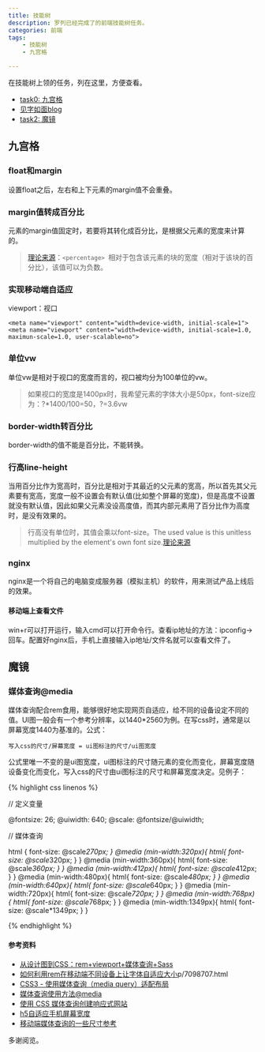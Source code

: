 ```yaml
---
title: 技能树
description: 罗列已经完成了的前端技能树任务。
categories: 前端
tags:
    - 技能树
    - 九宫格

---
```


<p>
	在技能树上领的任务，列在这里，方便查看。
</p>
<ul class="jnshu">
	<li><a href="#task0">task0: </a><a href="/jnshu/mytask0.html">九宫格</a></li>
	<li><a href="https://giselle527.github.io/">见字如面blog</a></li>
	<li><a href="#task2">task2: </a><a href="/jnshu/mytask2/index.html">魔镜</a></li>
</ul>

## <a id="task0">九宫格</a>

### float和margin

设置float之后，左右和上下元素的margin值不会重叠。

### margin值转成百分比

元素的margin值固定时，若要将其转化成百分比，是根据父元素的宽度来计算的。

> [理论来源](https://developer.mozilla.org/zh-CN/docs/Web/CSS/margin)：`<percentage> `相对于包含该元素的块的宽度（相对于该块的百分比），该值可以为负数。

### 实现移动端自适应

viewport：视口

```
<meta name="viewport" content="width=device-width, initial-scale=1">
<meta name="viewport" content="width=device-width, initial-scale=1.0, maximun-scale=1.0, user-scalable=no">

```
### 单位vw

单位vw是相对于视口的宽度而言的，视口被均分为100单位的vw。

> 如果视口的宽度是1400px时，我希望元素的字体大小是50px，font-size应为：?*1400/100=50，?=3.6vw

### border-width转百分比

border-width的值不能是百分比，不能转换。

### 行高line-height

当用百分比作为宽高时，百分比是相对于其最近的父元素的宽高，所以首先其父元素要有宽高，宽度一般不设置会有默认值(比如整个屏幕的宽度)，但是高度不设置就没有默认值，因此如果父元素没设高度值，而其内部元素用了百分比作为高度时，是没有效果的。

> 行高没有单位时，其值会乘以font-size。The used value is this unitless <number> multiplied by the element's own font size.[理论来源](https://developer.mozilla.org/en-US/docs/Web/CSS/line-height#<percentage>)

### nginx

nginx是一个将自己的电脑变成服务器（模拟主机）的软件，用来测试产品上线后的效果。

#### 移动端上查看文件

win+r可以打开运行，输入cmd可以打开命令行。查看ip地址的方法：ipconfig→回车。配置好nginx后，手机上直接输入ip地址/文件名就可以查看文件了。


## <a id="task2">魔镜</a>



### 媒体查询@media

媒体查询配合rem食用，能够很好地实现网页自适应，给不同的设备设定不同的值。UI图一般会有一个参考分辨率，以1440*2560为例。在写css时，通常是以屏幕宽度1440为基准的。公式：

```
写入css的尺寸/屏幕宽度 = ui图标注的尺寸/ui图宽度

```

公式里唯一不变的是ui图宽度，ui图标注的尺寸随元素的变化而变化，屏幕宽度随设备变化而变化，写入css的尺寸由ui图标注的尺寸和屏幕宽度决定。见例子：

{% highlight css linenos %}

// 定义变量

@fontsize: 26;
@uiwidth: 640;
@scale: @fontsize/@uiwidth;

// 媒体查询

html { 
    font-size: @scale*270px;
}
@media (min-width:320px){
  html{
    font-size: @scale*320px;
  }
}
@media (min-width:360px){
  html{
    font-size: @scale*360px;
  }
}
@media (min-width:412px){
  html{
    font-size: @scale*412px;
  }
}
@media (min-width:480px){
  html{
    font-size: @scale*480px;
  }
}
@media (min-width:640px){
  html{
    font-size: @scale*640px;
  }
}
@media (min-width:720px){
  html{
    font-size: @scale*720px;
  }
}
@media (min-width:768px){
  html{
    font-size: @scale*768px;
  }
}
@media (min-width:1349px){
  html{
    font-size: @scale*1349px;
  }
}

{% endhighlight %}


#### 参考资料

* [从设计图到CSS：rem+viewport+媒体查询+Sass](http://www.cnblogs.com/gymmer/p/6883063.html)
* [如何利用rem在移动端不同设备上让字体自适应大小](https://www.cnblogs.com/zhuanshen/)p/7098707.html
* [CSS3 - 使用媒体查询（media query）适配布局](http://www.hangge.com/blog/cache/detail_1015.html)
* [媒体查询使用方法@media](http://www.hangge.com/blog/cache/detail_1015.html)
* [使用 CSS 媒体查询创建响应式网站](https://www.ibm.com/developerworks/cn/web/wa-cssqueries/index.html)
* [h5自适应手机屏幕宽度](http://blog.csdn.net/fangquan1980/article/details/51981251)
* [移动端媒体查询的一些尺寸参考](http://www.mamicode.com/info-detail-1957957.html)



<p>
	多谢阅览。
</p>

